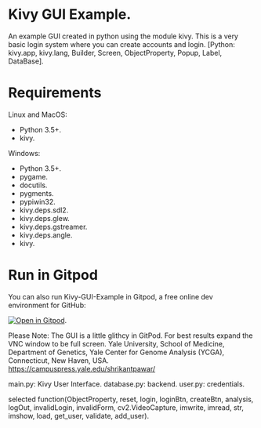 # Kivy GUI Example.
An example GUI created in python using the module kivy. This is a very basic login system where you can create accounts and login.
[Python: kivy.app, kivy.lang, Builder, Screen, ObjectProperty, Popup, Label, DataBase].

# Requirements

Linux and MacOS:
- Python 3.5+.
- kivy.

Windows:
- Python 3.5+.
- pygame.
- docutils. 
- pygments. 
- pypiwin32. 
- kivy.deps.sdl2. 
- kivy.deps.glew.
- kivy.deps.gstreamer.
- kivy.deps.angle.
- kivy.

# Run in Gitpod

You can also run Kivy-GUI-Example in Gitpod, a free online dev environment for GitHub:


[![Open in Gitpod](https://gitpod.io/button/open-in-gitpod.svg)](https://gitpod.io/#https://github.com/techwithtim/Kivy-GUI-Example/blob/master/main.py).

Please Note: The GUI is a little glithcy in GitPod. For best results expand the VNC window to be full screen.
Yale University, School of Medicine, Department of Genetics, Yale Center for Genome Analysis (YCGA), Connecticut,  New Haven, USA.
https://campuspress.yale.edu/shrikantpawar/

main.py: Kivy User Interface.
database.py: backend.
user.py: credentials.

selected function(ObjectProperty, reset, login, loginBtn, createBtn, analysis, logOut, invalidLogin, invalidForm, cv2.VideoCapture, imwrite, imread, str, imshow, load, get_user, validate, add_user).

